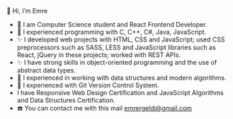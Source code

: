 👋 Hi, I’m Emre
- 👀 I am Computer Science student and React Frontend Developer.
- 🔧 I experienced programming with C, C++, C#, Java, JavaScript.
- ✨ I developed web projects with HTML, CSS and JavaScript; used CSS preprocessors such as SASS, LESS and JavaScript libraries such as 
      React, jQuery in these projects; worked with REST APIs.
- ✨ I have strong skills in object-oriented programming and the use of abstract data types.
- 🔧 I experienced in working with data structures and modern algorithms.
- 🔧 I experienced with Git Version Control System.
- I have Responsive Web Design Certification and JavaScript Algorithms and Data Structures Certification.
- ☎️ You can contact me with this mail emrergeldi@gmail.com

<!---
FuzzyBang/FuzzyBang is a ✨ special ✨ repository because its `README.md` (this file) appears on your GitHub profile.
You can click the Preview link to take a look at your changes.
--->
